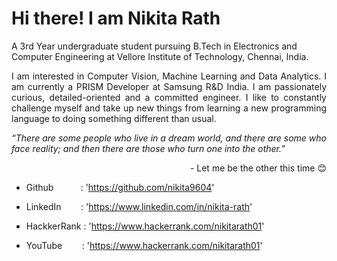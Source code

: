 # Hi there! I am Nikita Rath

<p align = "justify">

A 3rd Year undergraduate student pursuing B.Tech in Electronics and Computer Engineering at Vellore Institute of Technology, Chennai, India.
</p>
<p align = "justify">
I am interested in Computer Vision, Machine Learning and Data Analytics. I am currently a PRISM Developer at Samsung R&D India. I am passionately curious, detailed-oriented and a committed engineer. I like to constantly challenge myself and take up new things from learning a new programming language to doing something different than usual.
</p>
<p align = "justify">
<I>“There are some people who live in a dream world, and there are some who face reality; and then there are those who turn one into the other.”</I> 
  <p align = "right">- Let me be the other this time 😊 <p>
</p>

<link rel="stylesheet" href="stylesheets/main.css">

- Github &nbsp; &nbsp; &nbsp; &nbsp;  &nbsp; : 'https://github.com/nikita9604'
      
- LinkedIn &nbsp; &nbsp; &nbsp;&nbsp; : 'https://www.linkedin.com/in/nikita-rath'

- HackkerRank : 'https://www.hackerrank.com/nikitarath01'
      
- YouTube &nbsp; &nbsp; &nbsp; &nbsp;: 'https://www.hackerrank.com/nikitarath01'
